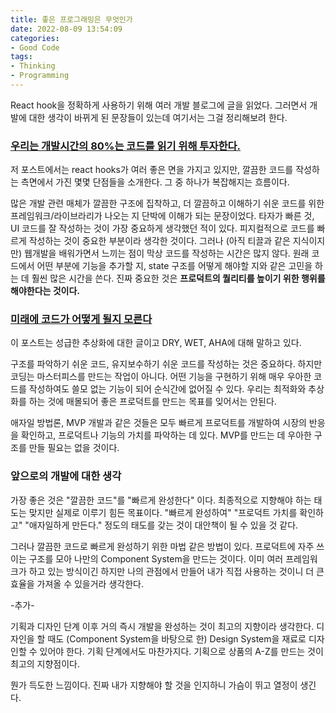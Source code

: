 ```yaml
---
title: 좋은 프로그래밍은 무엇인가
date: 2022-08-09 13:54:09
categories:
- Good Code
tags:
- Thinking
- Programming
---
```


React hook을 정확하게 사용하기 위해 여러 개발 블로그에 글을 읽었다. 그러면서 개발에 대한 생각이 바뀌게 된 문장들이 있는데 여기서는 그걸 정리해보려 한다.


### [우리는 개발시간의 80%는 코드를 읽기 위해 투자한다.](https://jong-hui.github.io/devlog/2021/01/08/(React)%ED%9B%85%EC%9D%B4-%EC%8B%A4%ED%8C%A8%ED%95%9C-%EC%84%A4%EA%B3%84%EC%9D%B8-%EC%9D%B4%EC%9C%A0-4%EA%B0%80%EC%A7%80/)

저 포스트에서는 react hooks가 여러 좋은 면을 가지고 있지만, 깔끔한 코드를 작성하는 측면에서 가진 몇몇 단점들을 소개한다. 그 중 하나가 복잡해지는 흐름이다.

많은 개발 관련 매체가 깔끔한 구조에 집착하고, 더 깔끔하고 이해하기 쉬운 코드를 위한 프레임워크/라이브라리가 나오는 지 단박에 이해가 되는 문장이었다.  타자가 빠른 것, UI 코드를 잘 작성하는 것이 가장 중요하게 생각했던 적이 있다. 피지컬적으로 코드를 빠르게 작성하는 것이 중요한 부분이라 생각한 것이다. 그러나 (아직 티끌과 같은 지식이지만) 웹개발을 배워가면서 느끼는 점이 막상 코드를 작성하는 시간은 많지 않다. 원래 코드에서 어떤 부분에 기능을 추가할 지, state 구조를 어떻게 해야할 지와 같은 고민을 하는 데 훨씬 많은 시간을 쓴다. 진짜 중요한 것은 **프로덕트의 퀄리티를 높이기 위한 행위를 해야한다는 것이다.**


### [미래에 코드가 어떻게 될지 모른다](https://goongoguma.github.io/2021/05/02/AHA-Programming/)

이 포스트는 성급한 추상화에 대한 글이고 DRY, WET, AHA에 대해 말하고 있다.

구조를 파악하기 쉬운 코드, 유지보수하기 쉬운 코드를 작성하는 것은 중요하다. 하지만 코딩는 마스터피스를 만드는 작업이 아니다. 어떤 기능을 구현하기 위해 매우 우아한 코드를 작성하여도 쓸모 없는 기능이 되어 순식간에 없어질 수 있다. 우리는 최적화와 추상화를 하는 것에 매몰되어 좋은 프로덕트를 만드는 목표를 잊어서는 안된다. 

애자일 방법론, MVP 개발과 같은 것들은 모두 빠르게 프로덕트를 개발하여 시장의 반응을 확인하고, 프로덕트나 기능의 가치를 파악하는 데 있다. MVP를 만드는 데 우아한 구조를 만들 필요는 없을 것이다.


### 앞으로의 개발에 대한 생각

가장 좋은 것은 "깔끔한 코드"를 "빠르게 완성한다" 이다. 최종적으로 지향해야 하는 태도는 맞지만 실제로 이루기 힘든 목표이다. "빠르게 완성하여" "프로덕트 가치를 확인하고" "애자일하게 만든다." 정도의 태도를 갖는 것이 대안책이 될 수 있을 것 같다. 

그러나 깔끔한 코드로 빠르게 완성하기 위한 마법 같은 방법이 있다. 프로덕트에 자주 쓰이는 구조를 모아 나만의 Component System을 만드는 것이다. 이미 여러 프레임워크가 하고 있는 방식이긴 하지만 나의 관점에서 만들어 내가 직접 사용하는 것이니 더 큰 효율을 가져올 수 있을거라 생각한다.

-추가-

기획과 디자인 단계 이후 거의 즉시 개발을 완성하는 것이 최고의 지향이라 생각한다. 디자인을 할 때도 (Component System을 바탕으로 한) Design System을 재료로 디자인할 수 있어야 한다. 기획 단계에서도 마찬가지다. 기획으로 상품의 A-Z를 만드는 것이 최고의 지향점이다.

뭔가 득도한 느낌이다. 진짜 내가 지향해야 할 것을 인지하니 가슴이 뛰고 열정이 생긴다.